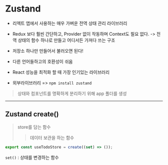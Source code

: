 # Zustand

- 리엑트 앱에서 사용하는 매우 가벼운 전역 상태 관리 라이브러리
- Redux 보다 훨씬 간단하고, Provider 없이 작동하며 Context도 필요 없다.
  -> 전역 상태의 함수 하나로 만들고 어디서든 가져다 쓰는 구조
- 저장소 하나만 만들어서 불러오면 된다!

- 다른 언어들하고의 호환성이 쉬움
- React 성능을 최적화 할 때 가장 인기있는 라이브러리
- 외부라이브러리 => `npm install zustand`

> 상태와 컴포넌트를 명확하게 분리하기 위해 app 폴더를 생성

---

## Zustand create()

> store를 담는 함수
>
> > 데이터 보관을 하는 함수

```js
export const useTodoStore = create((set) => ());
```

`set()` : 상태를 변경하는 함수

